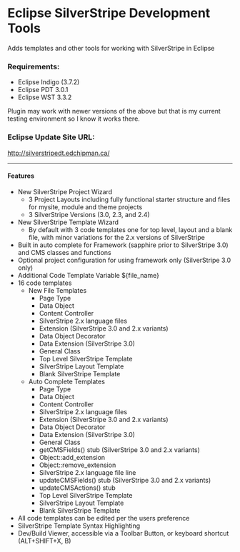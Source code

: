 Eclipse SilverStripe Development Tools
======================
Adds templates and other tools for working with SilverStripe in Eclipse

 
### Requirements:
* Eclipse Indigo (3.7.2)
* Eclipse PDT 3.0.1
* Eclipse WST 3.3.2

Plugin may work with newer versions of the above but that is my current testing environment so I know it works there.

### Eclipse Update Site URL: 
http://silverstripedt.edchipman.ca/

---

#### Features
* New SilverStripe Project Wizard
  * 3 Project Layouts including fully functional starter structure and files for mysite, module and theme projects
  * 3 SilverStripe Versions (3.0, 2.3, and 2.4)
* New SilverStripe Template Wizard
  * By default with 3 code templates one for top level, layout and a blank file, with minor variations for the 2.x versions of SilverStripe
* Built in auto complete for Framework (sapphire prior to SilverStripe 3.0) and CMS classes and functions
* Optional project configuration for using framework only (SilverStripe 3.0 only)
* Additional Code Template Variable ${file_name}
* 16 code templates
  * New File Templates
    * Page Type
    * Data Object
    * Content Controller
    * SilverStripe 2.x language files
    * Extension (SilverStripe 3.0 and 2.x variants)
    * Data Object Decorator
    * Data Extension (SilverStripe 3.0)
    * General Class
    * Top Level SilverStripe Template
    * SilverStripe Layout Template
    * Blank SilverStripe Template
  * Auto Complete Templates
    * Page Type
    * Data Object
    * Content Controller
    * SilverStripe 2.x language files
    * Extension (SilverStripe 3.0 and 2.x variants)
    * Data Object Decorator
    * Data Extension (SilverStripe 3.0)
    * General Class
    * getCMSFields() stub (SilverStripe 3.0 and 2.x variants)
    * Object::add_extension
    * Object::remove_extension
    * SilverStripe 2.x language file line
    * updateCMSFields() stub (SilverStripe 3.0 and 2.x variants)
    * updateCMSActions() stub
    * Top Level SilverStripe Template
    * SilverStripe Layout Template
    * Blank SilverStripe Template
 * All code templates can be edited per the users preference
 * SilverStripe Template Syntax Highlighting
 * Dev/Build Viewer, accessible via a Toolbar Button, or keyboard shortcut (ALT+SHIFT+X, B)
